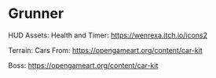 # Grunner

HUD Assets:
Health and Timer: https://wenrexa.itch.io/icons2

Terrain:
Cars From: https://opengameart.org/content/car-kit


Boss: https://opengameart.org/content/car-kit